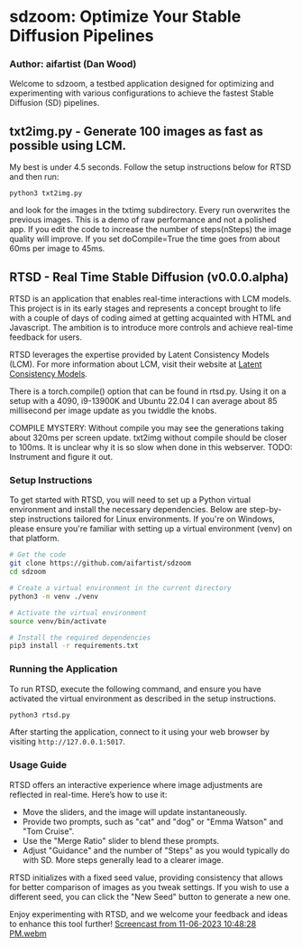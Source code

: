# sdzoom: Optimize Your Stable Diffusion Pipelines
### Author: aifartist (Dan Wood)

Welcome to sdzoom, a testbed application designed for optimizing and experimenting with various configurations to achieve the fastest Stable Diffusion (SD) pipelines.

## txt2img.py - Generate 100 images as fast as possible using LCM.
My best is under 4.5 seconds.  Follow the setup instructions below for RTSD and then run:
```
python3 txt2img.py
```
and look for the images in the txtimg subdirectory.  Every run overwrites the previous images.  This is a demo of raw performance and not a polished app.  If you edit the code to increase the number of steps(nSteps) the image quality will improve.  If you set doCompile=True the time goes from about 60ms per image to 45ms.

## RTSD - Real Time Stable Diffusion (v0.0.0.alpha)

RTSD is an application that enables real-time interactions with LCM models. This project is in its early stages and represents a concept brought to life with a couple of days of coding aimed at getting acquainted with HTML and Javascript. The ambition is to introduce more controls and achieve real-time feedback for users.

RTSD leverages the expertise provided by Latent Consistency Models (LCM). For more information about LCM, visit their website at [Latent Consistency Models](https://latent-consistency-models.github.io/).

There is a torch.compile() option that can be found in rtsd.py.  Using it on a setup with a 4090, i9-13900K and Ubuntu 22.04 I can average about 85 millisecond per image update as you twiddle the knobs.

COMPILE MYSTERY:  Without compile you may see the generations taking about 320ms per screen update.  txt2img without compile should be closer to 100ms.  It is unclear why it is so slow when done in this webserver.  TODO: Instrument and figure it out.

### Setup Instructions

To get started with RTSD, you will need to set up a Python virtual environment and install the necessary dependencies. Below are step-by-step instructions tailored for Linux environments. If you're on Windows, please ensure you're familiar with setting up a virtual environment (venv) on that platform.

```bash
# Get the code
git clone https://github.com/aifartist/sdzoom
cd sdzoom

# Create a virtual environment in the current directory
python3 -m venv ./venv

# Activate the virtual environment
source venv/bin/activate

# Install the required dependencies
pip3 install -r requirements.txt
```

### Running the Application

To run RTSD, execute the following command, and ensure you have activated the virtual environment as described in the setup instructions.

```bash
python3 rtsd.py
```

After starting the application, connect to it using your web browser by visiting `http://127.0.0.1:5017`.

### Usage Guide

RTSD offers an interactive experience where image adjustments are reflected in real-time. Here’s how to use it:

- Move the sliders, and the image will update instantaneously.
- Provide two prompts, such as "cat" and "dog" or "Emma Watson" and "Tom Cruise".
- Use the "Merge Ratio" slider to blend these prompts.
- Adjust "Guidance" and the number of "Steps" as you would typically do with SD. More steps generally lead to a clearer image.

RTSD initializes with a fixed seed value, providing consistency that allows for better comparison of images as you tweak settings. If you wish to use a different seed, you can click the "New Seed" button to generate a new one.

Enjoy experimenting with RTSD, and we welcome your feedback and ideas to enhance this tool further!
[Screencast from 11-06-2023 10:48:28 PM.webm](https://github.com/aifartist/sdzoom/assets/116415616/940f0dd8-eba3-4295-a0d6-61def5607b9b)
